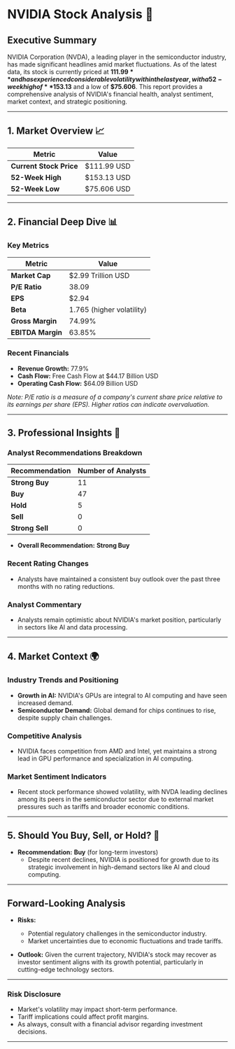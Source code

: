 # NVIDIA Stock Analysis 🚀

## Executive Summary
NVIDIA Corporation (NVDA), a leading player in the semiconductor industry, has made significant headlines amid market fluctuations. As of the latest data, its stock is currently priced at **$111.99** and has experienced considerable volatility within the last year, with a 52-week high of **$153.13** and a low of **$75.606**. This report provides a comprehensive analysis of NVIDIA's financial health, analyst sentiment, market context, and strategic positioning.

---

## 1. Market Overview 📈

| Metric                      | Value                     |
|-----------------------------|---------------------------|
| **Current Stock Price**     | $111.99 USD               |
| **52-Week High**            | $153.13 USD               |
| **52-Week Low**             | $75.606 USD               |

---

## 2. Financial Deep Dive 📊

### Key Metrics

| Metric                 | Value                     |
|------------------------|---------------------------|
| **Market Cap**         | $2.99 Trillion USD        |
| **P/E Ratio**          | 38.09                     |
| **EPS**                | $2.94                     |
| **Beta**               | 1.765 (higher volatility) |
| **Gross Margin**       | 74.99%                    |
| **EBITDA Margin**      | 63.85%                    |

### Recent Financials
- **Revenue Growth:** 77.9%
- **Cash Flow:** Free Cash Flow at $44.17 Billion USD
- **Operating Cash Flow:** $64.09 Billion USD

_Note: P/E ratio is a measure of a company's current share price relative to its earnings per share (EPS). Higher ratios can indicate overvaluation._

---

## 3. Professional Insights 🧐

### Analyst Recommendations Breakdown

| Recommendation | Number of Analysts |
|----------------|---------------------|
| **Strong Buy**  | 11                  |
| **Buy**         | 47                  |
| **Hold**        | 5                   |
| **Sell**        | 0                   |
| **Strong Sell** | 0                   |

- **Overall Recommendation:** **Strong Buy**
  
### Recent Rating Changes
- Analysts have maintained a consistent buy outlook over the past three months with no rating reductions.

### Analyst Commentary
- Analysts remain optimistic about NVIDIA's market position, particularly in sectors like AI and data processing.

---

## 4. Market Context 🌍

### Industry Trends and Positioning
- **Growth in AI:** NVIDIA's GPUs are integral to AI computing and have seen increased demand.
- **Semiconductor Demand:** Global demand for chips continues to rise, despite supply chain challenges.

### Competitive Analysis
- NVIDIA faces competition from AMD and Intel, yet maintains a strong lead in GPU performance and specialization in AI computing.

### Market Sentiment Indicators
- Recent stock performance showed volatility, with NVDA leading declines among its peers in the semiconductor sector due to external market pressures such as tariffs and broader economic conditions.

---

## 5. Should You Buy, Sell, or Hold? 🤔
- **Recommendation:** **Buy** (for long-term investors)
  - Despite recent declines, NVIDIA is positioned for growth due to its strategic involvement in high-demand sectors like AI and cloud computing.

---

## **Forward-Looking Analysis**
- **Risks:**
  - Potential regulatory challenges in the semiconductor industry.
  - Market uncertainties due to economic fluctuations and trade tariffs.
  
- **Outlook:** Given the current trajectory, NVIDIA's stock may recover as investor sentiment aligns with its growth potential, particularly in cutting-edge technology sectors.

--- 

### Risk Disclosure
- Market's volatility may impact short-term performance.
- Tariff implications could affect profit margins.
- As always, consult with a financial advisor regarding investment decisions.

---